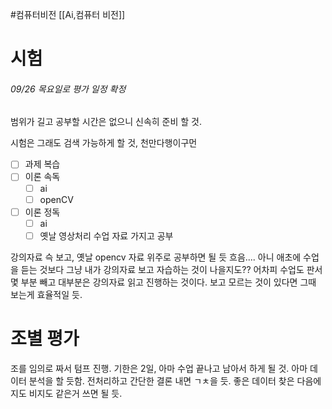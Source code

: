#컴퓨터비전 
[[Ai,컴퓨터 비전]]

# 시험
###### 09/26 목요일로 평가 일정 확정
범위가 길고 공부할 시간은 없으니 신속히 준비 할 것.

시험은 그래도 검색 가능하게 할 것, 천만다행이구먼

- [ ] 과제 복습
- [ ] 이론 속독
	- [ ] ai
	- [ ] openCV
- [ ] 이론 정독
	- [ ] ai
	- [ ] 옛날 영상처리 수업 자료 가지고 공부

강의자료 슥 보고, 옛날 opencv 자료 위주로 공부하면 될 듯
흐음.... 아니 애초에 수업을 듣는 것보다 그냥 내가 강의자료 보고 자습하는 것이 나을지도?? 어차피 수업도 판서 몇 부분 빼고 대부분은 강의자료 읽고 진행하는 것이다. 보고 모르는 것이 있다면 그때 보는게 효율적일 듯.


# 조별 평가
조를 임의로 짜서 텀프 진행. 기한은 2일, 아마 수업 끝나고 남아서 하게 될 것.
아마 데이터 분석을 할 듯함. 전처리하고 간단한 결론 내면 ㄱㅊ을 듯.
좋은 데이터 찾은 다음에 지도 비지도 같은거 쓰면 될 듯.